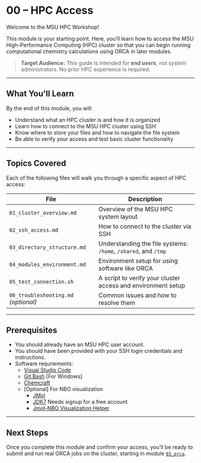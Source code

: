 # 00 – HPC Access

Welcome to the MSU HPC Workshop!

This module is your starting point. Here, you'll learn how to access the MSU High-Performance Computing (HPC) cluster so that you can begin running computational chemistry calculations using ORCA in later modules.

> **Target Audience:** This guide is intended for **end users**, not system administrators. No prior HPC experience is required.

---

## What You'll Learn

By the end of this module, you will:

- Understand what an HPC cluster is and how it is organized
- Learn how to connect to the MSU HPC cluster using SSH
- Know where to store your files and how to navigate the file system
- Be able to verify your access and test basic cluster functionality

---

## Topics Covered

Each of the following files will walk you through a specific aspect of HPC access:

| File | Description |
|------|-------------|
| `01_cluster_overview.md` | Overview of the MSU HPC system layout |
| `02_ssh_access.md`       | How to connect to the cluster via SSH |
| `03_directory_structure.md` | Understanding the file systems: `/home`, `/shared`, and `/tmp` |
| `04_modules_environment.md` | Environment setup for using software like ORCA |
| `05_test_connection.sh` | A script to verify your cluster access and environment setup |
| `06_troubleshooting.md` *(optional)* | Common issues and how to resolve them |

---

## Prerequisites

- You should already have an MSU HPC user account.
- You should have been provided with your SSH login credentials and instructions.
- Software requriements:
    - [Visual Studio Code](https://code.visualstudio.com/download)
	- [Git Bash](https://gitforwindows.org/) [For Windows]
    - [Chemcraft](https://www.chemcraftprog.com/download.html)
    - [Optional] For NBO visualization
        - [JMol](https://jmol.sourceforge.net/download/)
        - [JDK7](https://www.oracle.com/java/technologies/javase/javase7-archive-downloads.html) Needs signup for a free account
        - [Jmol-NBO Visualization Helper](https://www.marcelpatek.com/nbo/java-apps.php#jnvh)

---

## Next Steps

Once you complete this module and confirm your access, you’ll be ready to submit and run real ORCA jobs on the cluster, starting in module [`03_orca`](../03_orca/).